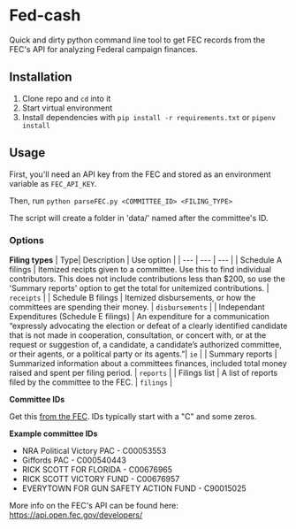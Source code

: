 # Fed-cash
Quick and dirty python command line tool to get FEC records from the FEC's API for analyzing Federal campaign finances.

## Installation
1. Clone repo and `cd` into it
2. Start virtual environment
3. Install dependencies with `pip install -r requirements.txt` or `pipenv install`

## Usage
First, you'll need an API key from the FEC and stored as an environment variable as `FEC_API_KEY`.

Then, run
`python parseFEC.py <COMMITTEE_ID> <FILING_TYPE>`

The script will create a folder in 'data/' named after the committee's ID.

### Options
**Filing types**
| Type| Description | Use option |
| --- | --- | --- |
| Schedule A filings | Itemized recipts given to a committee. Use this to find individual contributors. This does not include contributions less than $200, so use the 'Summary reports' option to get the total for unitemized contributions. | `receipts` |
| Schedule B filings | Itemized disbursements, or how the committees are spending their money. | `disbursements` |
| Independant Expenditures (Schedule E filings) |  An expenditure for a communication “expressly advocating the election or defeat of a clearly identified candidate that is not made in cooperation, consultation, or concert with, or at the request or suggestion of, a candidate, a candidate’s authorized committee, or their agents, or a political party or its agents.”| `ie` |
| Summary reports | Summarized information about a committees finances, included total money raised and spent per filing period. | `reports` |
| Filings list | A list of reports filed by the committee to the FEC. | `filings` |

**Committee IDs**

Get this [from the FEC](https://www.fec.gov/data/). IDs typically start with a "C" and some zeros.

**Example committee IDs**
+ NRA Political Victory PAC - C00053553
+ Giffords PAC - C000540443
+ RICK SCOTT FOR FLORIDA - C00676965
+ RICK SCOTT VICTORY FUND - C00676957
+ EVERYTOWN FOR GUN SAFETY ACTION FUND - C90015025

More info on the FEC's API can be found here: https://api.open.fec.gov/developers/